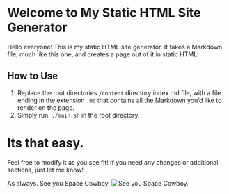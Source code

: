# Welcome to My Static HTML Site Generator

Hello everyone! This is my static HTML site generator. It takes a Markdown file, much like this one, and creates a page out of it in static HTML!

## How to Use

1. Replace the root directories `/content` directory index.md file,  with a file ending in the extension `.md` that contains all the Markdown you’d like to render on the page.
2. Simply run: `./main.sh` in the root directory.

   

# Its that easy.

Feel free to modify it as you see fit! If you need any changes or additional sections, just let me know!

As always. See you Space Cowboy. ![See you Space Cowboy.](https://dotandline.net/wp-content/uploads/2018/04/1_58uZVuKlz4bhBJF1BL9qdA.jpeg)